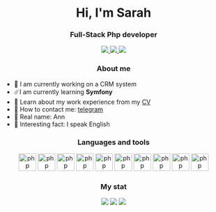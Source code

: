<div id="header" align="center">
    <h1>Hi, I'm Sarah</h1>   
    <h3>Full-Stack Php developer</h3>
</div>

<div id="socials" align="center">
    <a href="https://t.me/Sarahtheory">
        <img src="https://img.shields.io/badge/Telegram-365dde?style=for-the-badge&logo=telegram&logoColor=white">
    </a>
    <a href="https://www.threads.net/@sarahttheory">
        <img src="https://img.shields.io/badge/Threads-365dde?style=for-the-badge&logo=threads&logoColor=white">
    </a>
    <a href="https://stackoverflow.com/users/17978442/saraht">
        <img src="https://img.shields.io/badge/Stack Overflow-365dde?style=for-the-badge&logo=Stack Overflow&logoColor=white">
    </a>
</div>

<div id="socials" align="center">
    <h3>About me</h3>
</div>

- 🎐 I am currently working on a CRM system
- ☄️I am currently learning **Symfony**
- 🍥 Learn about my work experience from  my [CV](https://drive.google.com/file/d/1HUcnwfiRkW5MqxpuU_HSUHmz1MYlEA9c/view?usp=drive_link)
- 🍙 How to contact me: [telegram](https://t.me/Sarahtheory)
- 💙 Real name: Ann
- 🍦 Interesting fact: I speak English

<div id="socials" align="center">
    <h3>Languages and tools</h3>
        <a target="blank"><img src="https://cdn.jsdelivr.net/gh/devicons/devicon/icons/php/php-plain.svg" title="php" width="40" height="40"/></a>
        <a target="blank"><img src="https://cdn.jsdelivr.net/gh/devicons/devicon/icons/javascript/javascript-plain.svg" title="php" width="40" height="40"/></a>
        <a target="blank"><img src="https://cdn.jsdelivr.net/gh/devicons/devicon/icons/css3/css3-plain.svg" title="php" width="40" height="40"/></a>
        <a target="blank"><img src="https://cdn.jsdelivr.net/gh/devicons/devicon/icons/html5/html5-plain.svg" title="php" width="40" height="40"/></a>
        <a target="blank"><img src="https://cdn.jsdelivr.net/gh/devicons/devicon/icons/git/git-original.svg" title="php" width="40" height="40"/></a> 
        <a target="blank"><img src="https://cdn.jsdelivr.net/gh/devicons/devicon/icons/nginx/nginx-original.svg" title="php" width="40" height="40"/></a>
        <a target="blank"><img src="https://cdn.jsdelivr.net/gh/devicons/devicon/icons/mysql/mysql-plain.svg" title="php" width="40" height="40"/></a>
        <a target="blank"><img src="https://cdn.jsdelivr.net/gh/devicons/devicon/icons/postgresql/postgresql-plain.svg" title="php" width="40" height="40"/></a>
        <a target="blank"><img src="https://cdn.jsdelivr.net/gh/devicons/devicon/icons/laravel/laravel-plain.svg" title="php" width="40" height="40"/></a>
        <a target="blank"><img src="https://cdn.jsdelivr.net/gh/devicons/devicon/icons/composer/composer-line.svg" title="php" width="40" height="40"/></a>
</div>

<div id="socials" align="center">
    <h3>My stat</h3>

![](https://github-profile-summary-cards.vercel.app/api/cards/profile-details?username=Sarahttheory&theme=transparent)
![](https://github-profile-summary-cards.vercel.app/api/cards/stats?username=Sarahttheory&theme=transparent)
![](https://github-profile-summary-cards.vercel.app/api/cards/most-commit-language?username=Sarahttheory&exclude=ShaderLab&theme=transparent)

</div>

                         
          
